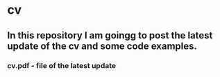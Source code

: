 # cv
## In this repository I am goingg to post the latest update of the cv and some code examples.
### cv.pdf - file of the latest update 
